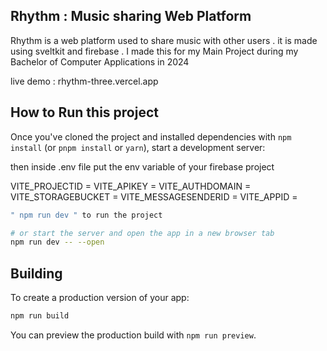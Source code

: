 ## Rhythm : Music sharing Web Platform

Rhythm is a web platform used to share music with other users . it is made using sveltkit and firebase .
I made this for my Main Project during my Bachelor of Computer Applications in 2024

live demo : rhythm-three.vercel.app

## How to Run this project 

Once you've cloned the project and installed dependencies with `npm install` (or `pnpm install` or `yarn`), start a development server:

then inside .env file
put the env variable of your firebase project

VITE_PROJECTID =
VITE_APIKEY =
VITE_AUTHDOMAIN =
VITE_STORAGEBUCKET =
VITE_MESSAGESENDERID =
VITE_APPID =


```bash
" npm run dev " to run the project

# or start the server and open the app in a new browser tab
npm run dev -- --open
```

## Building

To create a production version of your app:

```bash
npm run build
```

You can preview the production build with `npm run preview`.


